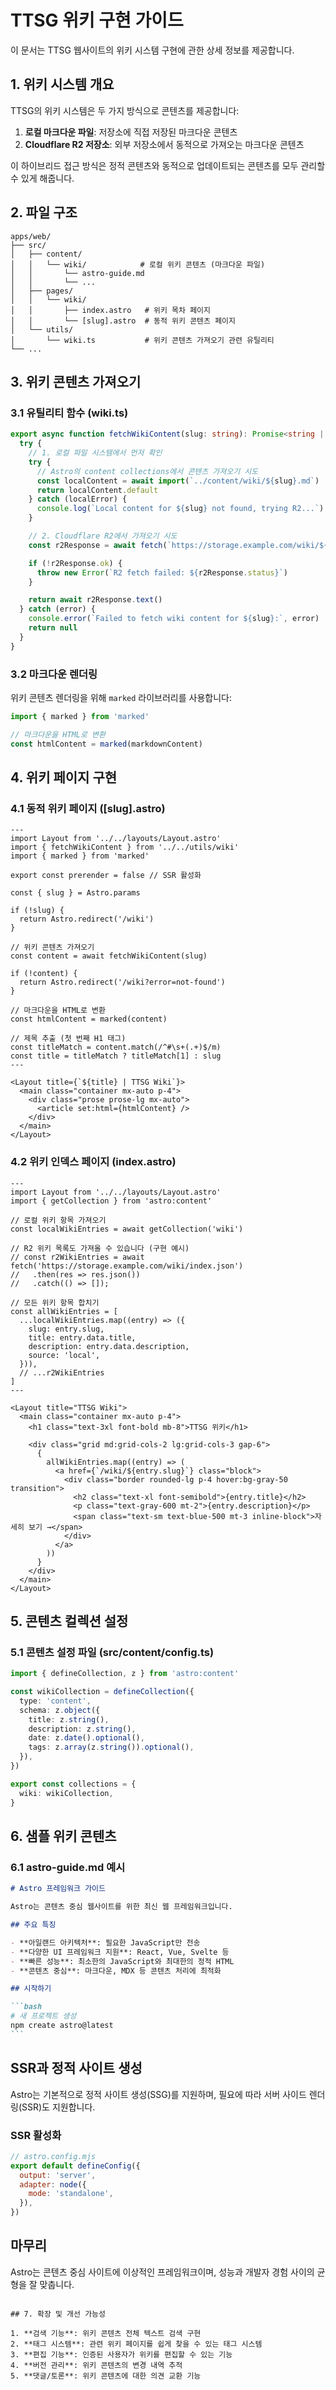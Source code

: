 # TTSG 위키 구현 가이드

이 문서는 TTSG 웹사이트의 위키 시스템 구현에 관한 상세 정보를 제공합니다.

## 1. 위키 시스템 개요

TTSG의 위키 시스템은 두 가지 방식으로 콘텐츠를 제공합니다:

1. **로컬 마크다운 파일**: 저장소에 직접 저장된 마크다운 콘텐츠
2. **Cloudflare R2 저장소**: 외부 저장소에서 동적으로 가져오는 마크다운 콘텐츠

이 하이브리드 접근 방식은 정적 콘텐츠와 동적으로 업데이트되는 콘텐츠를 모두 관리할 수 있게 해줍니다.

## 2. 파일 구조

```
apps/web/
├── src/
│   ├── content/
│   │   └── wiki/            # 로컬 위키 콘텐츠 (마크다운 파일)
│   │       └── astro-guide.md
│   │       └── ...
│   ├── pages/
│   │   └── wiki/
│   │       ├── index.astro   # 위키 목차 페이지
│   │       └── [slug].astro  # 동적 위키 콘텐츠 페이지
│   └── utils/
│       └── wiki.ts           # 위키 콘텐츠 가져오기 관련 유틸리티
└── ...
```

## 3. 위키 콘텐츠 가져오기

### 3.1 유틸리티 함수 (wiki.ts)

```typescript
export async function fetchWikiContent(slug: string): Promise<string | null> {
  try {
    // 1. 로컬 파일 시스템에서 먼저 확인
    try {
      // Astro의 content collections에서 콘텐츠 가져오기 시도
      const localContent = await import(`../content/wiki/${slug}.md`)
      return localContent.default
    } catch (localError) {
      console.log(`Local content for ${slug} not found, trying R2...`)
    }

    // 2. Cloudflare R2에서 가져오기 시도
    const r2Response = await fetch(`https://storage.example.com/wiki/${slug}.md`)

    if (!r2Response.ok) {
      throw new Error(`R2 fetch failed: ${r2Response.status}`)
    }

    return await r2Response.text()
  } catch (error) {
    console.error(`Failed to fetch wiki content for ${slug}:`, error)
    return null
  }
}
```

### 3.2 마크다운 렌더링

위키 콘텐츠 렌더링을 위해 `marked` 라이브러리를 사용합니다:

```typescript
import { marked } from 'marked'

// 마크다운을 HTML로 변환
const htmlContent = marked(markdownContent)
```

## 4. 위키 페이지 구현

### 4.1 동적 위키 페이지 ([slug].astro)

```astro
---
import Layout from '../../layouts/Layout.astro'
import { fetchWikiContent } from '../../utils/wiki'
import { marked } from 'marked'

export const prerender = false // SSR 활성화

const { slug } = Astro.params

if (!slug) {
  return Astro.redirect('/wiki')
}

// 위키 콘텐츠 가져오기
const content = await fetchWikiContent(slug)

if (!content) {
  return Astro.redirect('/wiki?error=not-found')
}

// 마크다운을 HTML로 변환
const htmlContent = marked(content)

// 제목 추출 (첫 번째 H1 태그)
const titleMatch = content.match(/^#\s+(.+)$/m)
const title = titleMatch ? titleMatch[1] : slug
---

<Layout title={`${title} | TTSG Wiki`}>
  <main class="container mx-auto p-4">
    <div class="prose prose-lg mx-auto">
      <article set:html={htmlContent} />
    </div>
  </main>
</Layout>
```

### 4.2 위키 인덱스 페이지 (index.astro)

```astro
---
import Layout from '../../layouts/Layout.astro'
import { getCollection } from 'astro:content'

// 로컬 위키 항목 가져오기
const localWikiEntries = await getCollection('wiki')

// R2 위키 목록도 가져올 수 있습니다 (구현 예시)
// const r2WikiEntries = await fetch('https://storage.example.com/wiki/index.json')
//   .then(res => res.json())
//   .catch(() => []);

// 모든 위키 항목 합치기
const allWikiEntries = [
  ...localWikiEntries.map((entry) => ({
    slug: entry.slug,
    title: entry.data.title,
    description: entry.data.description,
    source: 'local',
  })),
  // ...r2WikiEntries
]
---

<Layout title="TTSG Wiki">
  <main class="container mx-auto p-4">
    <h1 class="text-3xl font-bold mb-8">TTSG 위키</h1>

    <div class="grid md:grid-cols-2 lg:grid-cols-3 gap-6">
      {
        allWikiEntries.map((entry) => (
          <a href={`/wiki/${entry.slug}`} class="block">
            <div class="border rounded-lg p-4 hover:bg-gray-50 transition">
              <h2 class="text-xl font-semibold">{entry.title}</h2>
              <p class="text-gray-600 mt-2">{entry.description}</p>
              <span class="text-sm text-blue-500 mt-3 inline-block">자세히 보기 →</span>
            </div>
          </a>
        ))
      }
    </div>
  </main>
</Layout>
```

## 5. 콘텐츠 컬렉션 설정

### 5.1 콘텐츠 설정 파일 (src/content/config.ts)

```typescript
import { defineCollection, z } from 'astro:content'

const wikiCollection = defineCollection({
  type: 'content',
  schema: z.object({
    title: z.string(),
    description: z.string(),
    date: z.date().optional(),
    tags: z.array(z.string()).optional(),
  }),
})

export const collections = {
  wiki: wikiCollection,
}
```

## 6. 샘플 위키 콘텐츠

### 6.1 astro-guide.md 예시

````markdown
# Astro 프레임워크 가이드

Astro는 콘텐츠 중심 웹사이트를 위한 최신 웹 프레임워크입니다.

## 주요 특징

- **아일랜드 아키텍처**: 필요한 JavaScript만 전송
- **다양한 UI 프레임워크 지원**: React, Vue, Svelte 등
- **빠른 성능**: 최소한의 JavaScript와 최대한의 정적 HTML
- **콘텐츠 중심**: 마크다운, MDX 등 콘텐츠 처리에 최적화

## 시작하기

```bash
# 새 프로젝트 생성
npm create astro@latest
```
````

## SSR과 정적 사이트 생성

Astro는 기본적으로 정적 사이트 생성(SSG)를 지원하며, 필요에 따라 서버 사이드 렌더링(SSR)도 지원합니다.

### SSR 활성화

```js
// astro.config.mjs
export default defineConfig({
  output: 'server',
  adapter: node({
    mode: 'standalone',
  }),
})
```

## 마무리

Astro는 콘텐츠 중심 사이트에 이상적인 프레임워크이며, 성능과 개발자 경험 사이의 균형을 잘 맞춥니다.

```

## 7. 확장 및 개선 가능성

1. **검색 기능**: 위키 콘텐츠 전체 텍스트 검색 구현
2. **태그 시스템**: 관련 위키 페이지를 쉽게 찾을 수 있는 태그 시스템
3. **편집 기능**: 인증된 사용자가 위키를 편집할 수 있는 기능
4. **버전 관리**: 위키 콘텐츠의 변경 내역 추적
5. **댓글/토론**: 위키 콘텐츠에 대한 의견 교환 기능
```
